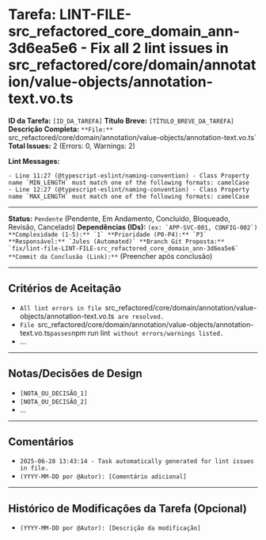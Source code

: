 # Tarefa: LINT-FILE-src_refactored_core_domain_ann-3d6ea5e6 - Fix all 2 lint issues in src_refactored/core/domain/annotation/value-objects/annotation-text.vo.ts

**ID da Tarefa:** `[ID_DA_TAREFA]`
**Título Breve:** `[TÍTULO_BREVE_DA_TAREFA]`
**Descrição Completa:**
`**File:** `src_refactored/core/domain/annotation/value-objects/annotation-text.vo.ts`
**Total Issues:** 2 (Errors: 0, Warnings: 2)

**Lint Messages:**

```text
- Line 11:27 (@typescript-eslint/naming-convention) - Class Property name `MIN_LENGTH` must match one of the following formats: camelCase
- Line 12:27 (@typescript-eslint/naming-convention) - Class Property name `MAX_LENGTH` must match one of the following formats: camelCase
````

---

**Status:** `Pendente` (Pendente, Em Andamento, Concluído, Bloqueado, Revisão, Cancelado)
**Dependências (IDs):** `` (ex: `APP-SVC-001, CONFIG-002`)
**Complexidade (1-5):** `1`
**Prioridade (P0-P4):** `P3`
**Responsável:** `Jules (Automated)`
**Branch Git Proposta:** `fix/lint-file-LINT-FILE-src_refactored_core_domain_ann-3d6ea5e6`
**Commit da Conclusão (Link):** `` (Preencher após conclusão)

---

## Critérios de Aceitação
- `All lint errors in file `src_refactored/core/domain/annotation/value-objects/annotation-text.vo.ts` are resolved.`
- `File `src_refactored/core/domain/annotation/value-objects/annotation-text.vo.ts` passes `npm run lint` without errors/warnings listed.`
- ...

---

## Notas/Decisões de Design
- `[NOTA_OU_DECISÃO_1]`
- `[NOTA_OU_DECISÃO_2]`
- ...

---

## Comentários
- `2025-06-28 13:43:14 - Task automatically generated for lint issues in file.`
- `(YYYY-MM-DD por @Autor): [Comentário adicional]`

---

## Histórico de Modificações da Tarefa (Opcional)
- `(YYYY-MM-DD por @Autor): [Descrição da modificação]`
